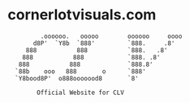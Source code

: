 # cornerlotvisuals.com

             .oooooo.   ooooo        oooooo     oooo 
           d8P'  `Y8b  `888'         `888.     .8'  
         888           888           `888.   .8'   
        888           888            `888. .8'    
       888           888             `888.8'     
      `88b    ooo   888       o      `888'      
      `Y8bood8P'  o888ooooood8       `8'       
      
            Official Website for CLV
